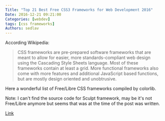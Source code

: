 ```yaml
---
Title: "Top 21 Best Free CSS3 Frameworks for Web Development 2016"
Date: 2016-12-21 09:21:00
Categories: [webdev]
tags: [css frameworks]
Authors: sedlav
---
```


According Wikipedia:

> CSS frameworks are pre-prepared software frameworks that are meant to allow for easier, more standards-compliant web design using the Cascading Style Sheets language. Most of these frameworks contain at least a grid. More functional frameworks also come with more features and additional JavaScript based functions, but are mostly design oriented and unobtrusive.

Here a wonderful list of Free/Libre CSS frameworks compiled by colorlib.

Note: I can't find the source code for Sculpt framework, may be it's not Free/Libre anymore but seems that was at the time of the post was written.

[Link](https://colorlib.com/wp/free-css3-frameworks/)
